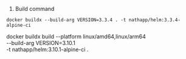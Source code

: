 
1.  Build command
```
docker buildx --build-arg VERSION=3.3.4 . -t nathapp/helm:3.3.4-alpine-ci
```


docker buildx build --platform linux/amd64,linux/arm64 \
             --build-arg VERSION=3.10.1 \
             -t nathapp/helm:3.10.1-alpine-ci .  